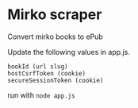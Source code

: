 # Mirko scraper

Convert mirko books to ePub

Update the following values in app.js.

```
bookId (url slug)
hostCsrfToken (cookie)
secureSessionToken (cookie)
```

run with `node app.js`


